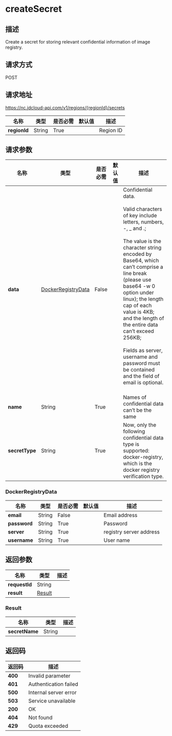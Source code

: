 # createSecret


## 描述
Create a secret for storing relevant confidential information of image registry.


## 请求方式
POST

## 请求地址
https://nc.jdcloud-api.com/v1/regions/{regionId}/secrets

|名称|类型|是否必需|默认值|描述|
|---|---|---|---|---|
|**regionId**|String|True||Region ID|

## 请求参数
|名称|类型|是否必需|默认值|描述|
|---|---|---|---|---|
|**data**|[DockerRegistryData](##DockerRegistryData)|False||Confidential data. <br><br>Valid characters of key include letters, numbers, -, _ and .; <br><br>The value is the character string encoded by Base64, which can’t comprise a line break (please use base64 -w 0 option under linux); the length cap of each value is 4KB; and the length of the entire data can’t exceed 256KB; <br><br>Fields as server, username and password must be contained and the field of email is optional. <br><br>|
|**name**|String|True||Names of confidential data can’t be the same<br>|
|**secretType**|String|True||Now, only the following confidential data type is supported: docker-registry, which is the docker registry verification type.<br>|

### <a name="DockerRegistryData">DockerRegistryData</a>
|名称|类型|是否必需|默认值|描述|
|---|---|---|---|---|
|**email**|String|False||Email address|
|**password**|String|True||Password|
|**server**|String|True||registry server address|
|**username**|String|True||User name|

## 返回参数
|名称|类型|描述|
|---|---|---|
|**requestId**|String||
|**result**|[Result](##Result)||


### <a name="Result">Result</a>
|名称|类型|描述|
|---|---|---|
|**secretName**|String||

## 返回码
|返回码|描述|
|---|---|
|**400**|Invalid parameter|
|**401**|Authentication failed|
|**500**|Internal server error|
|**503**|Service unavailable|
|**200**|OK|
|**404**|Not found|
|**429**|Quota exceeded|
